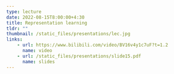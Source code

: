 ```yaml
---
type: lecture
date: 2022-08-15T8:00:00+4:30
title: Representation learning
tldr: ""
thumbnail: /static_files/presentations/lec.jpg
links: 
    - url: https://www.bilibili.com/video/BV16v4y1c7uF?t=1.2
      name: video
    - url: /static_files/presentations/slide15.pdf
      name: slides
--- 
```

